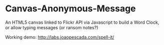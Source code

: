 Canvas-Anonymous-Message
========================

An HTML5 canvas linked to Flickr API via Javascript to build a Word Clock, or allow typing messages (or ransom notes?)


Working demo:
http://labs.joaopescada.com/spell-it/